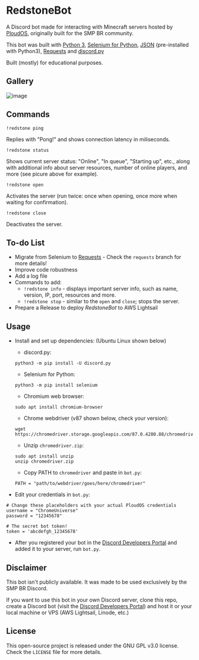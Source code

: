 # RedstoneBot

<!--

## 🛑 DEPRECATION NOTICE 🛑

As of January 2021, Erik, creator and owner of PloudOS servers, has activated Cloudflare DDoS protection on the [PloudOS website](ploudos.com). 

It consists mostly of a JavaScript challenge that can only be solved by regular web browsers and prevents crawlers, bots and webscrapers like _RedstoneBot_ to make requests and access web services.

The _RedstoneBot_ team (myself and [Eduardo](https://github.com/qrno/)) is trying to find a way to bypass the JS challenge. Until then, _RedstoneBot_ is **deprecated**.

We're trying to find a suitable dependency to bypass the challenge. In the worst case, we'll be conducting a fair amount of network sniffing and research to develop our own challenge solver.

Thanks to [Steven](https://github.com/scaredos/) for his work on reverse engineering CloudFlare challenges. Check out his [cfresearch](https://github.com/scaredos/cfresearch) repo for more information.




## Overview

-->

A Discord bot made for interacting with Minecraft servers hosted by [PloudOS](https://ploudos.com/), originally built for the SMP BR community.

This bot was built with [Python 3](http://python.org/), [Selenium for Python](https://selenium-python.readthedocs.io/#), [JSON](https://docs.python.org/3/library/json.html) (pre-installed with Python3), [Requests](https://requests.readthedocs.io/en/master/) and [discord.py](https://github.com/Rapptz/discord.py)

Built (mostly) for educational purposes.

## Gallery

![image](https://i.imgur.com/Gcsp2Oc.png)

## Commands

`!redstone ping` 

Replies with "Pong!" and shows connection latency in miliseconds.

`!redstone status` 

Shows current server status: "Online", "In queue", "Starting up", etc., along with additional info about server resources, number of online players, and more (see picure above for example).

`!redstone open` 

Activates the server (run twice: once when opening, once more when waiting for confirmation).

`!redstone close` 

Deactivates the server.

## To-do List

* Migrate from Selenium to [Requests](https://requests.readthedocs.io/en/master/) - Check the `requests` branch for more details! 
* Improve code robustness
* Add a log file
* Commands to add:
  * `!redstone info` - displays important server info, such as name, version, IP, port, resources and more.
  * `!redstone stop` - similar to the `open` and `close`; stops the server.
* Prepare a Release to deploy *RedstoneBot* to AWS Lightsail
  
## Usage

* Install and set up dependencies: (Ubuntu Linux shown below)
  * discord.py:
  
  ```
  python3 -m pip install -U discord.py
  ```
  
  * Selenium for Python:
  
  ```
  python3 -m pip install selenium
  ```
  
  * Chromium web browser:
  
  ```
  sudo apt install chromium-browser
  ```
  
  * Chrome webdriver (v87 shown below, check your version):
  
  ```
  wget https://chromedriver.storage.googleapis.com/87.0.4280.88/chromedriver_linux64.zip
  ```
  * Unzip `chromedriver.zip`:
  
  ```
  sudo apt install unzip
  unzip chromedriver.zip
  ```
  
  * Copy PATH to `chromedriver` and paste in `bot.py`:
  
  ```
  PATH = "path/to/webdriver/goes/here/chromedriver"
  ```

* Edit your credentials in `bot.py`:
```
# Change these placeholders with your actual PloudOS credentials
username = "ChromeUniverse"
password = "12345678"

# The secret bot token!
token = 'abcdefgh_12345678'
```

* After you registered your bot in the [Discord Developers Portal](https://discord.com/developers/applications) and added it to your server, run `bot.py`.

## Disclaimer

This bot isn't publicly available. It was made to be used exclusively by the SMP BR Discord. 

If you want to use this bot in your own Discord server, clone this repo, create a Discord bot (visit the [Discord Developers Portal](https://discord.com/developers/applications)) and host it or your local machine or VPS (AWS Lightsail, Linode, etc.)

## License

This open-source project is released under the GNU GPL v3.0 license. Check the `LICENSE` file for more details.


